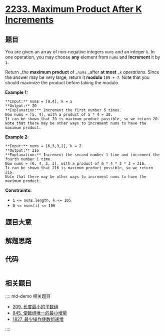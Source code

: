 # [2233. Maximum Product After K Increments](https://leetcode.com/problems/maximum-product-after-k-increments)

## 题目

You are given an array of non-negative integers `nums` and an integer `k`. In
one operation, you may choose **any** element from `nums` and **increment** it
by `1`.

Return _the **maximum** **product** of _`nums` _after **at most** _`k`
_operations._ Since the answer may be very large, return it **modulo** `109 +
7`. Note that you should maximize the product before taking the modulo.



**Example 1:**

    
    
    **Input:** nums = [0,4], k = 5
    **Output:** 20
    **Explanation:** Increment the first number 5 times.
    Now nums = [5, 4], with a product of 5 * 4 = 20.
    It can be shown that 20 is maximum product possible, so we return 20.
    Note that there may be other ways to increment nums to have the maximum product.
    

**Example 2:**

    
    
    **Input:** nums = [6,3,3,2], k = 2
    **Output:** 216
    **Explanation:** Increment the second number 1 time and increment the fourth number 1 time.
    Now nums = [6, 4, 3, 3], with a product of 6 * 4 * 3 * 3 = 216.
    It can be shown that 216 is maximum product possible, so we return 216.
    Note that there may be other ways to increment nums to have the maximum product.
    



**Constraints:**

  * `1 <= nums.length, k <= 105`
  * `0 <= nums[i] <= 106`


## 题目大意

## 解题思路

## 代码

```javascript

```

## 相关题目

:::: md-demo 相关题目
- [209. 长度最小的子数组](https://leetcode.com/problems/minimum-size-subarray-sum)
- [945. 使数组唯一的最小增量](https://leetcode.com/problems/minimum-increment-to-make-array-unique)
- [1827. 最少操作使数组递增](https://leetcode.com/problems/minimum-operations-to-make-the-array-increasing)

::::

